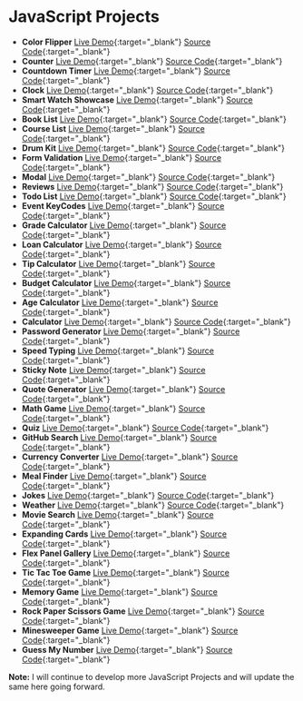 # JavaScript Projects



- **Color Flipper** [Live Demo](https://praveenorugantitech.github.io/praveenorugantitech-javascript/0_Projects/praveenorugantitech-color-flipper){:target="_blank"} [Source Code](https://github.com/praveenorugantitech/praveenorugantitech-javascript/tree/master/0_Projects/praveenorugantitech-color-flipper){:target="_blank"}
- **Counter** [Live Demo](https://praveenorugantitech.github.io/praveenorugantitech-javascript/0_Projects/praveenorugantitech-counter){:target="_blank"} [Source Code](https://github.com/praveenorugantitech/praveenorugantitech-javascript/tree/master/0_Projects/praveenorugantitech-counter){:target="_blank"}
- **Countdown Timer** [Live Demo](https://praveenorugantitech.github.io/praveenorugantitech-javascript/0_Projects/praveenorugantitech-countdown-timer){:target="_blank"} [Source Code](https://github.com/praveenorugantitech/praveenorugantitech-javascript/tree/master/0_Projects/praveenorugantitech-countdown-timer){:target="_blank"}
- **Clock** [Live Demo](https://praveenorugantitech.github.io/praveenorugantitech-javascript/0_Projects/praveenorugantitech-clock){:target="_blank"} [Source Code](https://github.com/praveenorugantitech/praveenorugantitech-javascript/tree/master/0_Projects/praveenorugantitech-clock){:target="_blank"}
- **Smart Watch Showcase** [Live Demo](https://praveenorugantitech.github.io/praveenorugantitech-javascript/0_Projects/praveenorugantitech-smartwatch-showcase){:target="_blank"} [Source Code](https://github.com/praveenorugantitech/praveenorugantitech-javascript/tree/master/0_Projects/praveenorugantitech-smartwatch-showcase){:target="_blank"}
- **Book List** [Live Demo](https://praveenorugantitech.github.io/praveenorugantitech-javascript/0_Projects/praveenorugantitech-book-list){:target="_blank"} [Source Code](https://github.com/praveenorugantitech/praveenorugantitech-javascript/tree/master/0_Projects/praveenorugantitech-book-list){:target="_blank"}
- **Course List** [Live Demo](https://praveenorugantitech.github.io/praveenorugantitech-javascript/0_Projects/praveenorugantitech-course-list){:target="_blank"} [Source Code](https://github.com/praveenorugantitech/praveenorugantitech-javascript/tree/master/0_Projects/praveenorugantitech-course-list){:target="_blank"}
- **Drum Kit** [Live Demo](https://praveenorugantitech.github.io/praveenorugantitech-javascript/0_Projects/praveenorugantitech-drum-kit){:target="_blank"} [Source Code](https://github.com/praveenorugantitech/praveenorugantitech-javascript/tree/master/0_Projects/praveenorugantitech-drum-kit){:target="_blank"}
- **Form Validation** [Live Demo](https://praveenorugantitech.github.io/praveenorugantitech-javascript/0_Projects/praveenorugantitech-form-validation){:target="_blank"} [Source Code](https://github.com/praveenorugantitech/praveenorugantitech-javascript/tree/master/0_Projects/praveenorugantitech-form-validation){:target="_blank"}
- **Modal** [Live Demo](https://praveenorugantitech.github.io/praveenorugantitech-javascript/0_Projects/praveenorugantitech-modal){:target="_blank"} [Source Code](https://github.com/praveenorugantitech/praveenorugantitech-javascript/tree/master/0_Projects/praveenorugantitech-modal){:target="_blank"}
- **Reviews** [Live Demo](https://praveenorugantitech.github.io/praveenorugantitech-javascript/0_Projects/praveenorugantitech-reviews){:target="_blank"} [Source Code](https://github.com/praveenorugantitech/praveenorugantitech-javascript/tree/master/0_Projects/praveenorugantitech-reviews){:target="_blank"}
- **Todo List** [Live Demo](https://praveenorugantitech.github.io/praveenorugantitech-javascript/0_Projects/praveenorugantitech-todo-list){:target="_blank"} [Source Code](https://github.com/praveenorugantitech/praveenorugantitech-javascript/tree/master/0_Projects/praveenorugantitech-todo-list){:target="_blank"}
- **Event KeyCodes** [Live Demo](https://praveenorugantitech.github.io/praveenorugantitech-javascript/0_Projects/praveenorugantitech-event-keycodes){:target="_blank"} [Source Code](https://github.com/praveenorugantitech/praveenorugantitech-javascript/tree/master/0_Projects/raveenorugantitech-event-keycodes){:target="_blank"}
- **Grade Calculator** [Live Demo](https://praveenorugantitech.github.io/praveenorugantitech-javascript/0_Projects/praveenorugantitech-grade-calculator){:target="_blank"} [Source Code](https://github.com/praveenorugantitech/praveenorugantitech-javascript/tree/master/0_Projects/praveenorugantitech-grade-calculator){:target="_blank"}
- **Loan Calculator** [Live Demo](https://praveenorugantitech.github.io/praveenorugantitech-javascript/0_Projects/praveenorugantitech-loan-calculator){:target="_blank"} [Source Code](https://github.com/praveenorugantitech/praveenorugantitech-javascript/tree/master/0_Projects/praveenorugantitech-loan-calculator){:target="_blank"}
- **Tip Calculator** [Live Demo](https://praveenorugantitech.github.io/praveenorugantitech-javascript/0_Projects/praveenorugantitech-tip-calculator){:target="_blank"} [Source Code](https://github.com/praveenorugantitech/praveenorugantitech-javascript/tree/master/0_Projects/praveenorugantitech-tip-calculator){:target="_blank"}
- **Budget Calculator** [Live Demo](https://praveenorugantitech.github.io/praveenorugantitech-javascript/0_Projects/praveenorugantitech-budget-calculator){:target="_blank"} [Source Code](https://github.com/praveenorugantitech/praveenorugantitech-javascript/tree/master/0_Projects/praveenorugantitech-budget-calculator){:target="_blank"}
- **Age Calculator** [Live Demo](https://praveenorugantitech.github.io/praveenorugantitech-javascript/0_Projects/praveenorugantitech-age-calculator){:target="_blank"} [Source Code](https://github.com/praveenorugantitech/praveenorugantitech-javascript/tree/master/0_Projects/praveenorugantitech-age-calculator){:target="_blank"}
- **Calculator** [Live Demo](https://praveenorugantitech.github.io/praveenorugantitech-javascript/0_Projects/praveenorugantitech-calculator){:target="_blank"} [Source Code](https://github.com/praveenorugantitech/praveenorugantitech-javascript/tree/master/0_Projects/praveenorugantitech-calculator){:target="_blank"}
- **Password Generator** [Live Demo](https://praveenorugantitech.github.io/praveenorugantitech-javascript/0_Projects/praveenorugantitech-password-generator){:target="_blank"} [Source Code](https://github.com/praveenorugantitech/praveenorugantitech-javascript/tree/master/0_Projects/praveenorugantitech-password-generator){:target="_blank"}
- **Speed Typing** [Live Demo](https://praveenorugantitech.github.io/praveenorugantitech-javascript/0_Projects/praveenorugantitech-speed-typing){:target="_blank"} [Source Code](https://github.com/praveenorugantitech/praveenorugantitech-javascript/tree/master/0_Projects/praveenorugantitech-speed-typing){:target="_blank"}
- **Sticky Note** [Live Demo](https://praveenorugantitech.github.io/praveenorugantitech-javascript/0_Projects/praveenorugantitech-sticky-note){:target="_blank"} [Source Code](https://github.com/praveenorugantitech/praveenorugantitech-javascript/tree/master/0_Projects/praveenorugantitech-sticky-note){:target="_blank"}
- **Quote Generator** [Live Demo](https://praveenorugantitech.github.io/praveenorugantitech-javascript/0_Projects/praveenorugantitech-quote-generator){:target="_blank"} [Source Code](https://github.com/praveenorugantitech/praveenorugantitech-javascript/tree/master/0_Projects/praveenorugantitech-quote-generator){:target="_blank"}
- **Math Game** [Live Demo](https://praveenorugantitech.github.io/praveenorugantitech-javascript/0_Projects/praveenorugantitech-math-game){:target="_blank"} [Source Code](https://github.com/praveenorugantitech/praveenorugantitech-javascript/tree/master/0_Projects/praveenorugantitech-math-game){:target="_blank"}
- **Quiz** [Live Demo](https://praveenorugantitech.github.io/praveenorugantitech-javascript/0_Projects/praveenorugantitech-quiz){:target="_blank"} [Source Code](https://github.com/praveenorugantitech/praveenorugantitech-javascript/tree/master/0_Projects/praveenorugantitech-quiz){:target="_blank"}
- **GitHub Search** [Live Demo](https://praveenorugantitech.github.io/praveenorugantitech-javascript/0_Projects/praveenorugantitech-github-search){:target="_blank"} [Source Code](https://github.com/praveenorugantitech/praveenorugantitech-javascript/tree/master/0_Projects/praveenorugantitech-github-search){:target="_blank"}
- **Currency Converter** [Live Demo](https://praveenorugantitech.github.io/praveenorugantitech-javascript/0_Projects/praveenorugantitech-currency-converter){:target="_blank"} [Source Code](https://github.com/praveenorugantitech/praveenorugantitech-javascript/tree/master/0_Projects/praveenorugantitech-currency-converter){:target="_blank"}
- **Meal Finder** [Live Demo](https://praveenorugantitech.github.io/praveenorugantitech-javascript/0_Projects/praveenorugantitech-meal-finder){:target="_blank"} [Source Code](https://github.com/praveenorugantitech/praveenorugantitech-javascript/tree/master/0_Projects/praveenorugantitech-meal-finder){:target="_blank"}
- **Jokes** [Live Demo](https://praveenorugantitech.github.io/praveenorugantitech-javascript/0_Projects/praveenorugantitech-jokes){:target="_blank"} [Source Code](https://github.com/praveenorugantitech/praveenorugantitech-javascript/tree/master/0_Projects/praveenorugantitech-jokes){:target="_blank"}
- **Weather** [Live Demo](https://praveenorugantitech.github.io/praveenorugantitech-javascript/0_Projects/praveenorugantitech-weather){:target="_blank"} [Source Code](https://github.com/praveenorugantitech/praveenorugantitech-javascript/tree/master/0_Projects/praveenorugantitech-weather){:target="_blank"}
- **Movie Search** [Live Demo](https://praveenorugantitech.github.io/praveenorugantitech-javascript/0_Projects/praveenorugantitech-movie-search){:target="_blank"} [Source Code](https://github.com/praveenorugantitech/praveenorugantitech-javascript/tree/master/0_Projects/praveenorugantitech-movie-search){:target="_blank"}
- **Expanding Cards** [Live Demo](https://praveenorugantitech.github.io/praveenorugantitech-javascript/0_Projects/praveenorugantitech-expanding-cards){:target="_blank"} [Source Code](https://github.com/praveenorugantitech/praveenorugantitech-javascript/tree/master/0_Projects/praveenorugantitech-expanding-cards){:target="_blank"}
- **Flex Panel Gallery** [Live Demo](https://praveenorugantitech.github.io/praveenorugantitech-javascript/0_Projects/praveenorugantitech-flex-panel-gallery){:target="_blank"} [Source Code](https://github.com/praveenorugantitech/praveenorugantitech-javascript/tree/master/0_Projects/praveenorugantitech-flex-panel-gallery){:target="_blank"}
- **Tic Tac Toe Game** [Live Demo](https://praveenorugantitech.github.io/praveenorugantitech-javascript/0_Projects/praveenorugantitech-tic-tac-toe-game){:target="_blank"} [Source Code](https://github.com/praveenorugantitech/praveenorugantitech-javascript/tree/master/0_Projects/praveenorugantitech-tic-tac-toe-game){:target="_blank"}
- **Memory Game** [Live Demo](https://praveenorugantitech.github.io/praveenorugantitech-javascript/0_Projects/praveenorugantitech-memory-game){:target="_blank"} [Source Code](https://github.com/praveenorugantitech/praveenorugantitech-javascript/tree/master/0_Projects/praveenorugantitech-memory-game){:target="_blank"}
- **Rock Paper Scissors Game** [Live Demo](https://praveenorugantitech.github.io/praveenorugantitech-javascript/0_Projects/praveenorugantitech-rock-paper-scissors-game){:target="_blank"} [Source Code](https://github.com/praveenorugantitech/praveenorugantitech-javascript/tree/master/0_Projects/praveenorugantitech-rock-paper-scissors-game){:target="_blank"}
- **Minesweeper Game** [Live Demo](https://praveenorugantitech.github.io/praveenorugantitech-javascript/0_Projects/praveenorugantitech-minesweeper-game){:target="_blank"} [Source Code](https://github.com/praveenorugantitech/praveenorugantitech-javascript/tree/master/0_Projects/praveenorugantitech-minesweeper-game){:target="_blank"}
- **Guess My Number** [Live Demo](https://praveenorugantitech.github.io/praveenorugantitech-javascript/0_Projects/praveenorugantitech-guess-my-number){:target="_blank"} [Source Code](https://github.com/praveenorugantitech/praveenorugantitech-javascript/tree/master/0_Projects/praveenorugantitech-guess-my-number){:target="_blank"}

**Note:** I will continue to develop more JavaScript Projects and will update the same here going forward.






